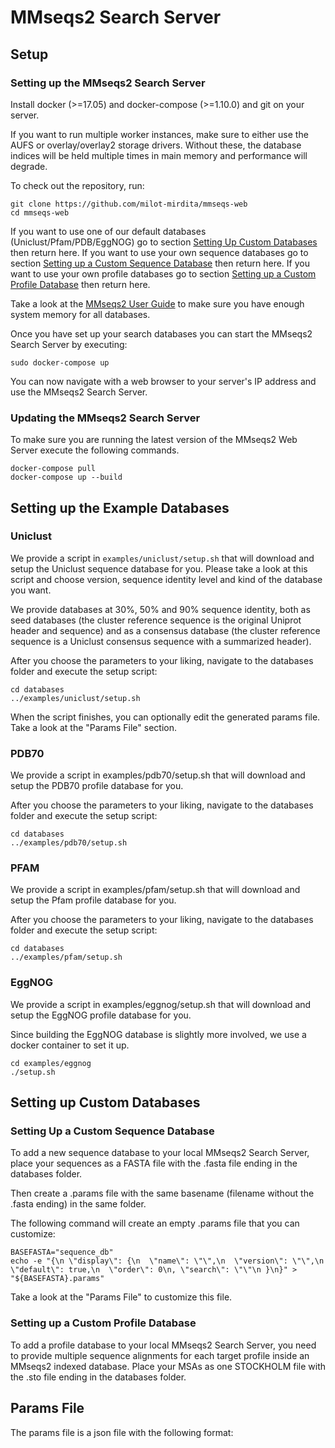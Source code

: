 MMseqs2 Search Server
=====================

Setup
-----

### Setting up the MMseqs2 Search Server

Install docker (>=17.05) and docker-compose (>=1.10.0) and git on your server.

If you want to run multiple worker instances, make sure to either use the AUFS or overlay/overlay2 storage drivers.
Without these, the database indices will be held multiple times in main memory and performance will degrade.

To check out the repository, run:
```
git clone https://github.com/milot-mirdita/mmseqs-web
cd mmseqs-web
```

If you want to use one of our default databases (Uniclust/Pfam/PDB/EggNOG) go to section [Setting Up Custom Databases](#setting-up-custom-databases) then return here.
If you want to use your own sequence databases go to section [Setting up a Custom Sequence Database](#setting-up-a-custom-sequence-database) then return here.
If you want to use your own profile databases go to section [Setting up a Custom Profile Database](#setting-up-a-custom-profile-database) then return here.

Take a look at the [MMseqs2 User Guide](https://github.com/soedinglab/mmseqs2/wiki) to make sure you have enough system memory for all databases.

Once you have set up your search databases you can start the MMseqs2 Search Server by executing:

```
sudo docker-compose up
```

You can now navigate with a web browser to your server's IP address and use the MMseqs2 Search Server.

### Updating the MMseqs2 Search Server
To make sure you are running the latest version of the MMseqs2 Web Server execute the following commands.

```
docker-compose pull
docker-compose up --build
```

## Setting up the Example Databases

### Uniclust

We provide a script in `examples/uniclust/setup.sh` that will download and setup the Uniclust sequence database for you.
Please take a look at this script and choose version, sequence identity level and kind of the database you want.

We provide databases at 30%, 50% and 90% sequence identity, both as seed databases (the cluster reference sequence is the original Uniprot header and sequence) and as a consensus database (the cluster reference sequence is a Uniclust consensus sequence with a summarized header).

After you choose the parameters to your liking, navigate to the databases folder and execute the setup script:

```
cd databases
../examples/uniclust/setup.sh
```

When the script finishes, you can optionally edit the generated params file. Take a look at the "Params File" section.

### PDB70

We provide a script in examples/pdb70/setup.sh that will download and setup the PDB70 profile database for you.

After you choose the parameters to your liking, navigate to the databases folder and execute the setup script:

```
cd databases
../examples/pdb70/setup.sh
```

### PFAM

We provide a script in examples/pfam/setup.sh that will download and setup the Pfam profile database for you.

After you choose the parameters to your liking, navigate to the databases folder and execute the setup script:

```
cd databases
../examples/pfam/setup.sh
```

### EggNOG

We provide a script in examples/eggnog/setup.sh that will download and setup the EggNOG profile database for you.

Since building the EggNOG database is slightly more involved, we use a docker container to set it up.

```
cd examples/eggnog
./setup.sh
```

## Setting up Custom Databases

### Setting Up a Custom Sequence Database

To add a new sequence database to your local MMseqs2 Search Server, place your sequences as a FASTA file with the .fasta file ending in the databases folder.

Then create a .params file with the same basename (filename without the .fasta ending) in the same folder.

The following command will create an empty .params file that you can customize:
```
BASEFASTA="sequence_db"
echo -e "{\n \"display\": {\n  \"name\": \"\",\n  \"version\": \"\",\n  \"default\": true,\n  \"order\": 0\n, \"search\": \"\"\n }\n}" > "${BASEFASTA}.params"
```

Take a look at the "Params File" to customize this file.

### Setting up a Custom Profile Database
To add a profile database to your local MMseqs2 Search Server, you need to provide multiple sequence alignments for each target profile inside an MMseqs2 indexed database. Place your MSAs as one STOCKHOLM file with the .sto file ending in the databases folder. 

Params File
-----------

The params file is a json file with the following format:
